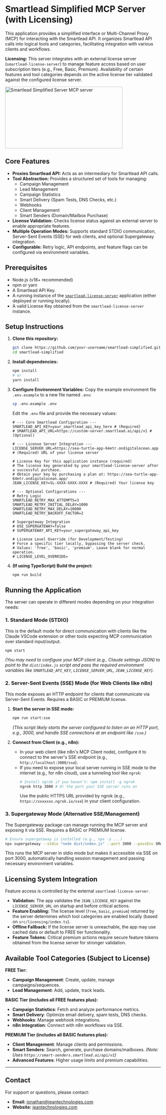 # Smartlead Simplified MCP Server (with Licensing)

This application provides a simplified interface or Multi-Channel Proxy (MCP) for interacting with the Smartlead API. It organizes Smartlead API calls into logical tools and categories, facilitating integration with various clients and workflows.

**Licensing:** This server integrates with an external license server (`smartlead-license-server`) to manage feature access based on user subscription tiers (e.g., Free, Basic, Premium). Availability of certain features and tool categories depends on the active license tier validated against the configured license server.

<a href="https://glama.ai/mcp/servers/@jean-technologies/smartlead-mcp-server-local">
  <img width="380" height="200" src="https://glama.ai/mcp/servers/@jean-technologies/smartlead-mcp-server-local/badge" alt="Smartlead Simplified Server MCP server" />
</a>

## Core Features

*   **Proxies Smartlead API:** Acts as an intermediary for Smartlead API calls.
*   **Tool Abstraction:** Provides a structured set of tools for managing:
    *   Campaign Management
    *   Lead Management
    *   Campaign Statistics
    *   Smart Delivery (Spam Tests, DNS Checks, etc.)
    *   Webhooks
    *   Client Management
    *   Smart Senders (Domain/Mailbox Purchase)
*   **License Validation:** Checks license status against an external server to enable appropriate features.
*   **Multiple Operation Modes:** Supports standard STDIO communication, Server-Sent Events (SSE) for web clients, and optional Supergateway integration.
*   **Configurable:** Retry logic, API endpoints, and feature flags can be configured via environment variables.

## Prerequisites

*   Node.js (v18+ recommended)
*   npm or yarn
*   A Smartlead API Key.
*   A running instance of the [`smartlead-license-server`](https://github.com/your-username/smartlead-license-server) application (either deployed or running locally).
*   A valid License Key obtained from the `smartlead-license-server` instance.

## Setup Instructions

1.  **Clone this repository:**
    ```bash
    git clone https://github.com/your-username/smartlead-simplified.git
    cd smartlead-simplified
    ```

2.  **Install dependencies:**
    ```bash
    npm install
    # or
    yarn install
    ```

3.  **Configure Environment Variables:**
    Copy the example environment file `.env.example` to a new file named `.env`:
    ```bash
    cp .env.example .env
    ```
    Edit the `.env` file and provide the necessary values:

    ```dotenv
    # --- Core Smartlead Configuration ---
    SMARTLEAD_API_KEY=your_smartlead_api_key_here # (Required)
    # SMARTLEAD_API_URL=https://custom-server.smartlead.ai/api/v1 # (Optional)

    # --- License Server Integration ---
    LICENSE_SERVER_URL=https://sea-turtle-app-64etr.ondigitalocean.app # (Required) URL of your license server
    
    # License Key for this application instance (required)
    # The license key generated by your smartlead-license-server after a successful purchase.
    # Obtain your key by purchasing a plan at: https://sea-turtle-app-64etr.ondigitalocean.app/
    JEAN_LICENSE_KEY=SL-XXXX-XXXX-XXXX # (Required) Your license key

    # --- Optional Configurations ---
    # Retry Logic
    SMARTLEAD_RETRY_MAX_ATTEMPTS=3
    SMARTLEAD_RETRY_INITIAL_DELAY=1000
    SMARTLEAD_RETRY_MAX_DELAY=10000
    SMARTLEAD_RETRY_BACKOFF_FACTOR=2

    # Supergateway Integration
    # USE_SUPERGATEWAY=false
    # SUPERGATEWAY_API_KEY=your_supergateway_api_key

    # License Level Override (for Development/Testing)
    # Force a specific tier locally, bypassing the server check.
    # Values: 'free', 'basic', 'premium'. Leave blank for normal operation.
    # LICENSE_LEVEL_OVERRIDE=
    ```
4.  **(If using TypeScript) Build the project:**
    ```bash
    npm run build
    ```

## Running the Application

The server can operate in different modes depending on your integration needs:

### 1. Standard Mode (STDIO)

This is the default mode for direct communication with clients like the Claude VSCode extension or other tools expecting MCP communication over standard input/output.

```bash
npm start
```

*(You may need to configure your MCP client (e.g., Claude settings JSON) to point to the `dist/index.js` script and pass the required environment variables like `SMARTLEAD_API_KEY`, `LICENSE_SERVER_URL`, `JEAN_LICENSE_KEY`).*

### 2. Server-Sent Events (SSE) Mode (for Web Clients like n8n)

This mode exposes an HTTP endpoint for clients that communicate via Server-Sent Events. Requires a BASIC or PREMIUM license.

1.  **Start the server in SSE mode:**
    ```bash
    npm run start:sse
    ```
    *(This script likely starts the server configured to listen on an HTTP port, e.g., 3000, and handle SSE connections at an endpoint like `/sse`.)*

2.  **Connect from Client (e.g., n8n):**
    *   In your web client (like n8n's MCP Client node), configure it to connect to the server's SSE endpoint (e.g., `http://localhost:3000/sse`).
    *   If you need to expose your local server running in SSE mode to the internet (e.g., for n8n cloud), use a tunneling tool like `ngrok`:
        ```bash
        # Install ngrok if you haven't: npm install -g ngrok
        ngrok http 3000 # Or the port your SSE server runs on
        ```
        Use the public HTTPS URL provided by ngrok (e.g., `https://xxxxxxx.ngrok.io/sse`) in your client configuration.

### 3. Supergateway Mode (Alternative SSE/Management)

The Supergateway package can manage running the MCP server and exposing it via SSE. Requires a BASIC or PREMIUM license.

```bash
# Ensure supergateway is installed (e.g., npx -y ...)
npx supergateway --stdio "node dist/index.js" --port 3000 --passEnv SMARTLEAD_API_KEY,LICENSE_SERVER_URL,JEAN_LICENSE_KEY
```
This runs the MCP server in stdio mode but makes it accessible via SSE on port 3000, automatically handling session management and passing necessary environment variables.

## Licensing System Integration

Feature access is controlled by the external `smartlead-license-server`.

*   **Validation:** The app validates the `JEAN_LICENSE_KEY` against the `LICENSE_SERVER_URL` on startup and before critical actions.
*   **Feature Enabling:** The license level (`free`, `basic`, `premium`) returned by the server determines which tool categories are enabled locally (based on `src/licensing/index.ts`).
*   **Offline Fallback:** If the license server is unreachable, the app may use cached data or default to FREE tier functionality.
*   **Feature Tokens:** Critical premium actions require secure feature tokens obtained from the license server for stronger validation.

## Available Tool Categories (Subject to License)

**FREE Tier:**
*   **Campaign Management**: Create, update, manage campaigns/sequences.
*   **Lead Management**: Add, update, track leads.

**BASIC Tier (includes all FREE features plus):**
*   **Campaign Statistics**: Fetch and analyze performance metrics.
*   **Smart Delivery**: Optimize email delivery, spam tests, DNS checks.
*   **Webhooks**: Manage webhook integrations.
*   **n8n Integration**: Connect with n8n workflows via SSE.

**PREMIUM Tier (includes all BASIC features plus):**
*   **Client Management**: Manage clients and permissions.
*   **Smart Senders**: Search, generate, purchase domains/mailboxes. *(Note: Uses `https://smart-senders.smartlead.ai/api/v1`)*
*   **Advanced Features**: Higher usage limits and premium capabilities.

---

## Contact

For support or questions, please contact:

*   **Email:** jonathan@jeantechnologies.com
*   **Website:** [jeantechnologies.com](https://jeantechnologies.com)